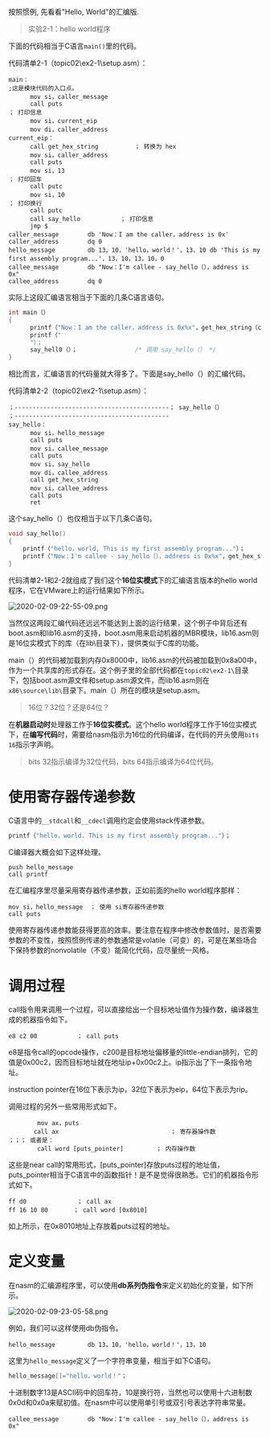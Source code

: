 
按照惯例, 先看看"Hello, World"的汇编版.

>实验2-1：hello world程序

下面的代码相当于C语言`main()`里的代码。

代码清单2-1（topic02\ex2-1\setup.asm）：

```assembly
main：                                                                     ;这是模块代码的入口点。
      mov si，caller_message
      call puts                                                          ； 打印信息
      mov si，current_eip
      mov di，caller_address
current_eip：
      call get_hex_string          ； 转换为 hex
      mov si，caller_address
      call puts
      mov si，13                                                          ； 打印回车
      call putc
      mov si，10                                                          ； 打印换行
      call putc
      call say_hello           ； 打印信息
      jmp $
caller_message        db 'Now：I am the caller，address is 0x'
caller_address        dq 0
hello_message         db 13，10，'hello，world！'，13，10 db 'This is my first assembly program...'，13，10，13，10，0
callee_message        db "Now：I'm callee - say_hello（），address is 0x"
callee_address        dq 0
```

实际上这段汇编语言相当于下面的几条C语言语句。

```cpp
int main（）
{
      printf（"Now：I am the caller，address is 0x%x"，get_hex_string（current_eip））；
      printf（"
      "）；
      say_hell0（）；                /* 调用 say_hello（） */
}
```

相比而言，汇编语言的代码量就大得多了。下面是say\_hello（）的汇编代码。

代码清单2-2（topic02\ex2-1\setup.asm）：

```
；-------------------------------------------； say_hello（）
；-------------------------------------------
say_hello：
      mov si，hello_message
      call puts
      mov si，callee_message
      call puts
      mov si，say_hello
      mov di，callee_address
      call get_hex_string
      mov si，callee_address
      call puts
      ret
```

这个say_hello（）也仅相当于以下几条C语句。

```cpp
void say_hello()
{
    printf（"hello，world, This is my first assembly program..."）；
    printf（"Now：I'm callee - say_hello（），address is 0x%x"，get_hex_string（say_hello））；
}
```

代码清单2-1和2-2就组成了我们这个**16位实模式**下的汇编语言版本的hello world程序，它在VMware上的运行结果如下所示。

![2020-02-09-22-55-09.png](./images/2020-02-09-22-55-09.png)

当然仅这两段汇编代码还远远不能达到上面的运行结果，这个例子中背后还有boot.asm和lib16.asm的支持，boot.asm用来启动机器的MBR模块，lib16.asm则是16位实模式下的库（在lib\目录下），提供类似于C库的功能。

main（）的代码被加载到内存0x8000中，lib16.asm的代码被加载到0x8a00中，作为一个共享库的形式存在。这个例子里的全部代码都在`topic02\ex2-1\`目录下，包括boot.asm源文件和setup.asm源文件，而lib16.asm则在`x86\source\lib\`目录下。main（）所在的模块是setup.asm。

>16位？32位？还是64位？

在**机器启动时**处理器工作于**16位实模式**。这个hello world程序工作于16位实模式下，在**编写代码**时，需要给nasm指示为16位的代码编译，在代码的开头使用`bits 16`指示字声明。

>bits 32指示编译为32位代码，bits 64指示编译为64位代码。

# 使用寄存器传递参数

C语言中的`__stdcall`和`__cdecl`调用约定会使用stack传递参数。

```cpp
printf（"hello，world. This is my first assembly program..."）；
```

C编译器大概会如下这样处理。

```
push hello_message
call printf
```

在汇编程序里尽量采用寄存器传递参数，正如前面的hello world程序那样：

```
mov si，hello_message  ； 使用 si寄存器传递参数
call puts
```

使用寄存器传递参数能获得更高的效率。要注意在程序中修改参数值时，是否需要参数的不变性，按照惯例传递的参数通常是volatile（可变）的，可是在某些场合下保持参数的nonvolatile（不变）能简化代码，应尽量统一风格。

# 调用过程

call指令用来调用一个过程，可以直接给出一个目标地址值作为操作数，编译器生成的机器指令如下。

```
e8 c2 00           ； call puts
```

e8是指令call的opcode操作，c200是目标地址偏移量的little-endian排列，它的值是0x00c2，因而目标地址就在地址ip+0x00c2上。ip指示出了下一条指令地址。

instruction pointer在16位下表示为ip，32位下表示为eip，64位下表示为rip。

调用过程的另外一些常用形式如下。

```
        mov ax，puts
       call ax                               ； 寄存器操作数
；；； 或者是：
        call word [puts_pointer]         ； 内存操作数
```

这些是near call的常用形式，[puts_pointer]存放puts过程的地址值，puts_pointer相当于C语言中的函数指针！是不是觉得很熟悉。它们的机器指令形式如下。

```
ff d0              ； call ax
ff 16 10 80       ； call word [0x8010]
```

如上所示，在0x8010地址上存放着puts过程的地址。

# 定义变量

在nasm的汇编源程序里，可以使用**db系列伪指令**来定义初始化的变量，如下所示。

![2020-02-09-23-05-58.png](./images/2020-02-09-23-05-58.png)

例如，我们可以这样使用db伪指令。

```
hello_message         db 13，10，'hello，world！'，13，10
```

这里为`hello_message`定义了一个字符串变量，相当于如下C语句。

```cpp
hello_message[]="hello，world！"；
```

十进制数字13是ASCII码中的回车符，10是换行符，当然也可以使用十六进制数0x0d和0x0a来赋初值。在nasm中可以使用单引号或双引号表达字符串常量。

```
callee_message        db "Now：I'm callee - say_hello（），address is 0x"
```